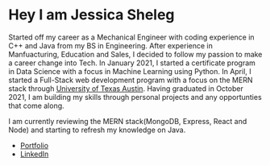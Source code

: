 # Hey I am Jessica Sheleg

  Started off my career as a Mechanical Engineer with coding experience in C++ and Java from my BS in Engineering.
  After experience in Manfuacturing, Education and Sales, I decided to follow my passion to make a career change into Tech. 
  In January 2021, I started a certificate program in Data Science with a focus in Machine Learning using Python. 
  In April, I started a Full-Stack web development program with a focus on the MERN stack through [University of Texas Austin](https://techbootcamps.utexas.edu/coding/).
  Having graduated in October 2021, I am building my skills through personal projects and any opportunties that come along. 

I am currently reviewing the MERN stack(MongoDB, Express, React and Node) and starting to refresh my knowledge on Java. 
* [Portfolio](https://jsheleg-portfolio.herokuapp.com/portfolio)
* [LinkedIn](https://www.linkedin.com/in/jessicasheleg/)
